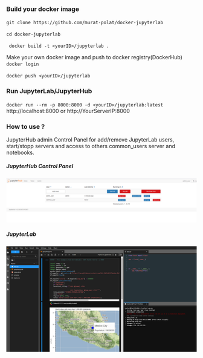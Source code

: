 ### Build your docker image

` git clone https://github.com/murat-polat/docker-jupyterlab `

` cd docker-jupyterlab `

` docker build -t <yourID>/jupyterlab .`

Make your own docker image and push to docker registry(DockerHub)
`docker login`

`docker push <yourID>/jupyterlab `


### Run JupyterLab/JupyterHub

` docker run --rm -p 8000:8000 -d <yourID>/jupyterlab:latest `
http://localhost:8000 or  http://YourServerIP:8000

### How to use ?
JupyterHub admin Control Panel for add/remove JupyterLab users, start/stopp servers and access to others common_users server and notebooks.
##### JupyterHub Control Panel

![](/src/adminPanel.png)


##### JupyterLab


![](/src/lab.png)




